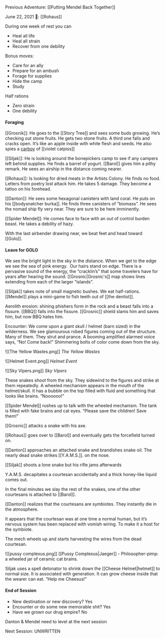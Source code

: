 Previous Adventure: [[Putting Mendel Back Together]]

June 22, 2021
🐐: [[Rohaus]]

During one week of rest you can
-   Heal all life
-   Heal all strain
-   Recover from one debility

Bonus moves:
-   Care for an ally
-   Prepare for an ambush
-   Forage for supplies
-   Hide the camp    
-   Study

Half rations
-   Zero strain
-   One debility

#### Foraging
[[Grosnik]]: He goes to the [[Story Tree]] and sees some buds growing. He’s checking out stone fruits. He gets two stone fruits. A third one falls and cracks open. It’s like an apple inside with white flesh and seeds. He also spies a [carboy](https://en.wikipedia.org/wiki/Carboy) of [[violet catpiss]]

[[Siljak]]: He is looking around the bonepickers camp to see if any campers left behind supplies. He finds a barrel of yogurt. [[Barol]] gives him a pithy remark. He sees an airship in the distance coming nearer.

[[Rohaus]]: Is looking for dried meats in the Artists Colony. He finds no food. Letters from poetry lost attack him. He takes 5 damage. They become a tattoo on his forehead. 

[[Danton]]: He sees some hexagonal canisters with land coral. He puts on his [[bodysnatcher burka]]. He finds three canisters of “biomass”. He sees the nomad ship fly very near. They are sure to be here imminently. 

[[Spider Mendel]]: He comes face to face with an out of control burden beast. He takes a debility of hazy. 

With the last airbender drawing near, we beat feet and head toward [[Golo]].

#### Leave for GOLO

We see the bright light in the sky in the distance. When we get to the edge we see the sea of pink energy.  Our hairs stand on edge. There is a pervasive sound of the energy, the “cracklin’s” that some travelers have for years after hearing the sound. [[Grosnic|Grosnic's]] map shows lines extending from each of the larger “islands”.

[[Siljak]] takes note of small magnetic bushes. We eat half-rations. [[Mendel]] plays a mini-game to fish teeth out of [[the dentist]].

Aerolith erosion: shining phishers form in the rock and a beast falls into a fissure. [[BBQ]] falls into the fissure. [[Grosnic]] shield slams him and saves him, but now BBQ hates him. 

Encounter: We come upon a giant skull / helmet (barn sized) in the wilderness. We see glamourous robed figures coming out of the structure. Many of them. They strut and prance. A booming amplified alarmed voice says, “No! Come back!” Shimmering bolts of color come down from the sky. 

![[The Yellow Wastes.png]]
*The Yellow Wastes*

![[Helmet Event.png]]
*Helmet Event*

![[Sky Vipers.png]]
*Sky Vipers*

These snakes shoot from the sky. They sidewind to the figures and strike at them repeatedly. A wheeled mechanism appears in the mouth of the helmet/skull. It has a bubble on the top filled with fluid and something that looks like brains. “Noooooo!”

[[Spider Mendel]] rushes up to talk with the wheeled mechanism. The tank is filled with fake brains and cat eyes. “Please save the children! Save them!”

[[Grosnic]] attacks a snake with his axe.

[[Rohaus]] goes over to [[Barol]] and eventually gets the forcefield turned on. 

[[Danton]] approaches an attached snake and brandishes snake oil. The nearly dead snake strikes [[Y.A.M.S.]]. on the nose. 

[[Siljak]] shoots a lone snake but his rifle jams afterwards

Y.A.M.S. decapitates a courtesan accidentally and a thick honey-like liquid comes out.

In the final minutes we slay the rest of the snakes, one of the other courtesans is attached to [[Barol]]. 

[[Danton]] realizes that the courtesans are symbiotes. They instantly die in the atmosphere. 

It appears that the courtesan was at one time a normal human, but it’s nervous system has been replaced with vomish wiring. To make it a host for the symbiote. 

The mech wheels up and starts harvesting the wires from the dead courtesan. 

![[pussy complexus.png]]
[[Pussy Complexus|Jaeger]] - Philosopher-pimp: a wheeled jar of ceramic cat brains. 

Siljak uses a spell detonator to shrink down the [[Cheese Helmet|helmet]] to normal size. It is associated with generation. It can grow cheese inside that the wearer can eat. “Help me Cheesus!”

#### End of Session
- New destination or new discovery? Yes
- Encounter or do some new memorable shit? Yes
- Have we grown our drug empire? No

Danton & Mendel need to level at the next session

Next Session: UNWRITTEN